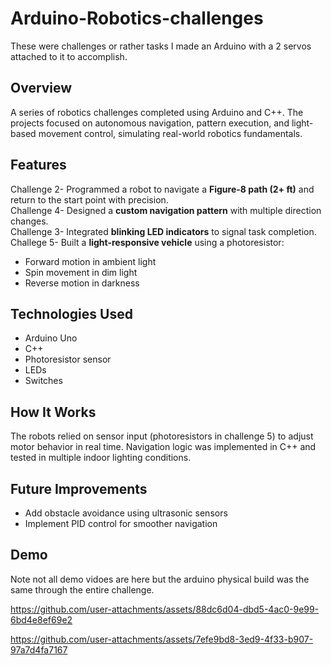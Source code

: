 # Arduino-Robotics-challenges
These were challenges or rather tasks I made an Arduino with a 2 servos attached to it to accomplish. 
## Overview
A series of robotics challenges completed using Arduino and C++. The projects focused on autonomous navigation, pattern execution, and light-based movement control, simulating real-world robotics fundamentals.

## Features
Challenge 2- Programmed a robot to navigate a **Figure-8 path (2+ ft)** and return to the start point with precision.  
Challenge 4- Designed a **custom navigation pattern** with multiple direction changes.  
Challenge 3- Integrated **blinking LED indicators** to signal task completion.  
Challege 5- Built a **light-responsive vehicle** using a photoresistor:
  - Forward motion in ambient light
  - Spin movement in dim light
  - Reverse motion in darkness

## Technologies Used
- Arduino Uno  
- C++  
- Photoresistor sensor  
- LEDs
- Switches


## How It Works
The robots relied on sensor input (photoresistors in challenge 5) to adjust motor behavior in real time. Navigation logic was implemented in C++ and tested in multiple indoor lighting conditions.
## Future Improvements
- Add obstacle avoidance using ultrasonic sensors  
- Implement PID control for smoother navigation 
## Demo
Note not all demo vidoes are here but the arduino physical build was the same through the entire challenge.


https://github.com/user-attachments/assets/88dc6d04-dbd5-4ac0-9e99-6bd4e8ef69e2


https://github.com/user-attachments/assets/7efe9bd8-3ed9-4f33-b907-97a7d4fa7167




